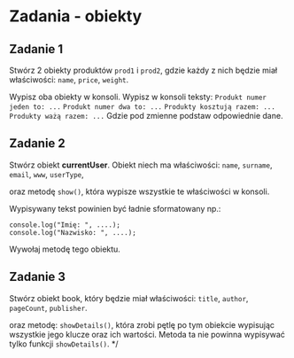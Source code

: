 # Zadania - obiekty

## Zadanie 1
Stwórz 2 obiekty produktów `prod1` i `prod2`, gdzie każdy z nich będzie miał właściwości: `name`, `price`, `weight`.

Wypisz oba obiekty w konsoli.
Wypisz w konsoli teksty:
`Produkt numer jeden to: ...`
`Produkt numer dwa to: ...`
`Produkty kosztują razem: ...`
`Produkty ważą razem: ...`
Gdzie pod zmienne podstaw odpowiednie dane.

## Zadanie 2
Stwórz obiekt **currentUser**. Obiekt niech ma właściwości:
`name`, `surname`, `email`, `www`, `userType`,

oraz metodę `show()`, która wypisze wszystkie te właściwości w konsoli.

Wypisywany tekst powinien być ładnie sformatowany np.:

```
console.log("Imię: ", ....);
console.log("Nazwisko: ", ....);
```

Wywołaj metodę tego obiektu.

## Zadanie 3
Stwórz obiekt book, który będzie miał właściwości:
`title`, `author`, `pageCount`, `publisher`.

oraz metodę: `showDetails()`, która zrobi pętlę po tym obiekcie wypisując wszystkie
jego klucze oraz ich wartości. Metoda ta nie powinna wypisywać tylko funkcji `showDetails()`.
*/
